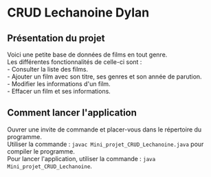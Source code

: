 # CRUD Lechanoine Dylan<br>

## Présentation du projet<br>

Voici une petite base de données de films en tout genre.<br>
Les différentes fonctionnalités de celle-ci sont :<br>
	- Consulter la liste des films.<br>
	- Ajouter un film avec son titre, ses genres et son année de parution.<br>
	- Modifier les informations d'un film.<br>
	- Effacer un film et ses informations.<br>

## Comment lancer l'application<br>
Ouvrer une invite de commande et placer-vous dans le répertoire du programme.<br>
Utiliser la commande : `javac Mini_projet_CRUD_Lechanoine.java` pour compiler le programme.<br>
Pour lancer l'application, utiliser la commande : `java Mini_projet_CRUD_Lechanoine`.<br>
